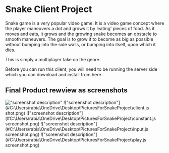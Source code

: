 # Snake Client Project

Snake game is a very popular video game. It is a video game concept where the player maneuvers a dot and grows it by ‘eating’ pieces of food. As it moves and eats, it grows and the growing snake becomes an obstacle to smooth maneuvers. The goal is to grow it to become as big as possible without bumping into the side walls, or bumping into itself, upon which it dies.

This is simply a multiplayer take on the genre.

Before you can run this client, you will need to be running the server side which you can download and install from here.

## Final Product rewview as screenshots

!["screenshot description"](#C:\Users\rabia\OneDrive\Desktop\PicturesForSnakeProject)
!["screenshot description"](#C:\Users\rabia\OneDrive\Desktop\PicturesForSnakeProject\client.js shot.png)
!["screenshot description"](#C:\Users\rabia\OneDrive\Desktop\PicturesForSnakeProject\constant.js screenshot.png)
!["screenshot description"](#C:\Users\rabia\OneDrive\Desktop\PicturesForSnakeProject\input.js screenshot.png)
!["screenshot description"](#C:\Users\rabia\OneDrive\Desktop\PicturesForSnakeProject\play.js screenshot.png)
<picture>
  <source media="(prefers-color-scheme: dark)" srcset="![snake gif](https://github.com/<RabiaAbdurRehman>/<RabiaAbdurRehman>/blob/output/github-contribution-grid-snake.gif)">
</picture>